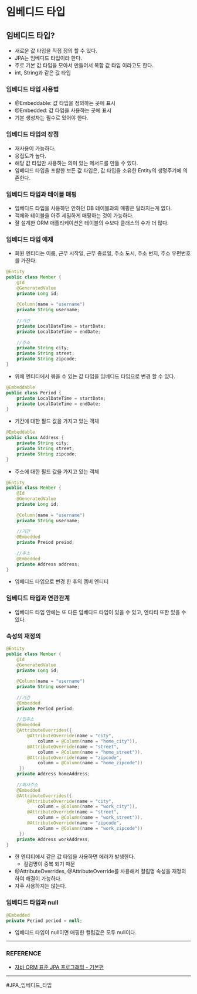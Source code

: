 # 임베디드 타입

## 임베디드 타입?
- 새로운 값 타입을 직접 정의 할 수 있다.
- JPA는 임베디드 타입이라 한다.
- 주로 기본 값 타입을 모아서 만들어서 복합 값 타입 이라고도 한다.
- int, String과 같은 값 타입

### 임베디드 타입 사용법
- @Embeddable: 값 타입을 정의하는 곳에 표시
- @Embedded: 값 타입을 사용하는 곳에 표시
- 기본 생성자는 필수로 있어야 한다.

### 임베디드 타입의 장점
- 재사용이 가능하다.
- 응집도가 높다.
- 해당 값 타입만 사용하는 의미 있는 메서드를 만들 수 있다.
- 임베디드 타입을 포함한 보든 값 타입은, 값 타입을 소유한 Entity의 생명주기에 의존한다.

### 임베디드 타입과 테이블 매핑
- 임베디드 타입을 사용하던 안하던 DB 테이블과의 매핑은 달라지는게 없다.
- 객체와 테이블을 아주 세밀하게 매핑하는 것이 가능하다.
- 잘 설계한 ORM 애플리케이션은 테이블의 수보다 클래스의 수가 더 많다.

### 임베디드 타입 예제
- 회원 엔티티는 이름, 근무 시작일, 근무 종료일, 주소 도시, 주소 번지, 주소 우편번호를 가진다.
```java
@Entity
public class Member {
    @Id
    @GeneratedValue
    private Long id;
    
    @Column(name = "username")
    private String username;
    
    //기간
    private LocalDateTime = startDate;
    private LocalDateTime = endDate;
    
    //주소
    private String city;
    private String street;
    private String zipcode;
}
```
- 위에 엔티티에서 묶을 수 있는 값 타입을 임베디드 타입으로 변경 할 수 있다.

```java
@Embeddable
public class Period {
    private LocalDateTime = startDate;
    private LocalDateTime = endDate;
}
```
- 기간에 대한 필드 값을 가지고 있는 객체

```java
@Embeddable
public class Address {
    private String city;
    private String street;
    private String zipcode;
}
```
- 주소에 대한 필드 값을 가지고 있는 객체

```java
@Entity
public class Member {
    @Id
    @GeneratedValue
    private Long id;
    
    @Column(name = "username")
    private String username;
    
    //기간
    @Embedded
    private Preiod preiod;
    
    //주소
    @Embedded
    private Address address;
}
```
- 임베디드 타입으로 변경 한 후의 멤버 엔티티

### 임베디드 타입과 연관관계
- 임베디드 타입 안에는 또 다른 임베디드 타입이 있을 수 있고, 엔티티 또한 있을 수 있다.

### 속성의 재정의
```java
@Entity
public class Member {
    @Id
    @GeneratedValue
    private Long id;
    
    @Column(name = "username")
    private String username;
    
    //기간
    @Embedded
    private Period period;
    
    //집주소
    @Embedded
    @AttributeOverrides({
        @AttributeOverride(name = "city",
            column = @Column(name = "home_city")),
        @AttributeOverride(name = "street",
            column = @Column(name = "home_street")),
        @AttributeOverride(name = "zipcode",
            column = @Column(name = "home_zipcode"))
     })
    private Address homeAddress;
    
    //회사주소
    @Embedded
    @AttributeOverrides({
        @AttributeOverride(name = "city",
            column = @Column(name = "work_city")),
        @AttributeOverride(name = "street",
            column = @Column(name = "work_street")),
        @AttributeOverride(name = "zipcode",
            column = @Column(name = "work_zipcode"))
     })
    private Address workAddress;
}
```
- 한 엔티티에서 같은 값 타입을 사용하면 에러가 발생한다.
    - 컬럼명이 중복 되기 때문
- @AttributeOverrides, @AttributeOverride를 사용해서 컬럼명 속성을 재정의 하여 해결이 가능하다.
- 자주 사용하지는 않는다.

### 임베디드 타입과 null
```java
@Embedded
private Period period = null;
```
- 임베디드 타입이 null이면 매핑한 컬럼값은 모두 null이다.

---

### REFERENCE

- [자바 ORM 표준 JPA 프로그래밍 - 기본편](https://www.inflearn.com/course/ORM-JPA-Basic/dashboard)

---

#JPA_임베디드_타입